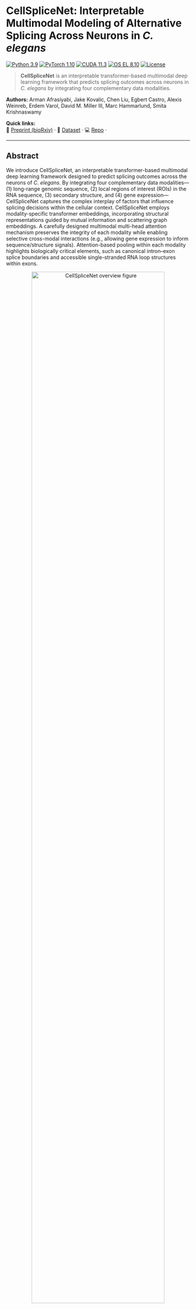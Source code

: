 # CellSpliceNet: Interpretable Multimodal Modeling of Alternative Splicing Across Neurons in *C. elegans*

[![Python 3.9](https://img.shields.io/badge/python-3.9-blue.svg)](https://www.python.org/)
[![PyTorch 1.10](https://img.shields.io/badge/PyTorch-1.10-EE4C2C.svg)](https://pytorch.org/)
[![CUDA 11.3](https://img.shields.io/badge/CUDA-11.3-green.svg)](https://developer.nvidia.com/cuda-toolkit)
[![OS EL 8.10](https://img.shields.io/badge/OS-Enterprise%20Linux%208.10-lightgrey.svg)](#requirements)
[![License](https://img.shields.io/badge/License-see%20LICENSE-informational.svg)](#license)

> **CellSpliceNet** is an interpretable transformer-based multimodal deep learning framework that predicts splicing outcomes across neurons in *C. elegans* by integrating four complementary data modalities.

**Authors:** Arman Afrasiyabi, Jake Kovalic, Chen Liu, Egbert Castro, Alexis Weinreb, Erdem Varol, David M. Miller III, Marc Hammarlund, Smita Krishnaswamy

**Quick links:**  
📄 [Preprint (bioRxiv)](https://www.biorxiv.org/content/10.1101/2025.06.22.660966v1) · 🧪 [Dataset](https://github.com/KrishnaswamyLab/CellSpliceNet-dataset) · 💻 [Repo](https://github.com/KrishnaswamyLab/CellSpliceNet) · 

---

## Abstract

We introduce CellSpliceNet, an interpretable transformer-based multimodal deep learning framework designed to predict splicing outcomes across the neurons of *C. elegans*. By integrating four complementary data modalities—(1) long-range genomic sequence, (2) local regions of interest (ROIs) in the RNA sequence, (3) secondary structure, and (4) gene expression—CellSpliceNet captures the complex interplay of factors that influence splicing decisions within the cellular context. CellSpliceNet employs modality-specific transformer embeddings, incorporating structural representations guided by mutual information and scattering graph embeddings. A carefully designed multimodal multi-head attention mechanism preserves the integrity of each modality while enabling selective cross-modal interactions (e.g., allowing gene expression to inform sequence/structure signals). Attention-based pooling within each modality highlights biologically critical elements, such as canonical intron–exon splice boundaries and accessible single-stranded RNA loop structures within exons.

<p align="center">
  <img src="./CellSplceNet.png" alt="CellSpliceNet overview figure" width="85%">
</p>

---

## Highlights

- **Multimodal fusion:** sequence (global + ROI), secondary structure, and gene expression.  
- **Interpretable attention:** modality-specific pooling surfaces biologically relevant signals (e.g., splice boundaries, loop accessibility).  
- **Selective cross-modal attention:** preserves modality integrity while enabling targeted information flow.   

---

## Table of Contents

- [Repository Structure](#repository-structure)  
- [Requirements](#requirements)  
- [Installation](#installation)  
- [Data: Download & Configure](#data-download--configure)  
- [Quickstart: Train & Validate](#quickstart-train--validate)  
- [Pretrained Weights](#pretrained-weights)  
- [Troubleshooting](#troubleshooting)  
- [Contributing](#contributing)  
- [License](#license)  
- [Citation](#citation)

---

## Repository Structure

```
CellSpliceNet/
  src/
    data/           # datasets + dataloaders
    models/         # model definitions (transformers, heads, etc.)
    nn/             # neural modules and layers
    utils/          # logging, seeding, config helpers, misc
    viz/            # visualization utilities for results/attention maps
    train.py        # train/eval loops
  pp/               # (optional) pre/post-processing assets; preprocessed data provided
  requirements.txt
  LICENSE
  README.md
```

---

## Requirements

- **OS:** Enterprise Linux 8.10 (other modern Linux distros likely fine)  
- **Python:** 3.9.18  
- **CUDA:** 11.3.1 (for GPU training)  
- **PyTorch:** 1.10.2  
- **Dependencies:** see `requirements.txt` *(or `environment.yml` if provided)*

---

## Installation

### 1) Clone
```bash
git clone https://github.com/KrishnaswamyLab/CellSpliceNet
cd CellSpliceNet
```

### 2) Environment (choose one)

**Conda (recommended)**
```bash
# If your HPC requires modules, load them first (otherwise skip):
# module load CUDA/11.3.1 CUDAcore/11.3.1 cuDNN/8.2.1.32-CUDA-11.3.1

# Option A: from environment.yml (if present)
conda env create -f environment.yml -n CellSpliceNet

# Option B: from requirements.txt
conda create -n CellSpliceNet python=3.9
conda activate CellSpliceNet
pip install -r requirements.txt

# Install PyTorch matching your CUDA (example for CUDA 11.3):
# (Adjust to your platform if needed)
pip install torch==1.10.2 torchvision==0.11.3 torchaudio==0.10.2
```

**Virtualenv**
```bash
python3.9 -m venv .venv
source .venv/bin/activate
pip install -r requirements.txt
```

> **Tip:** If you see a CUDA version mismatch at runtime, reinstall PyTorch with the correct CUDA build.

---

## Data: Download & Configure

1. Download the dataset: **[CellSpliceNet-dataset](https://github.com/KrishnaswamyLab/CellSpliceNet-dataset)**  
2. Set the dataset root in `src/args.py`:
   ```python
   dataset_root = "/path/to/your/dataset"
   ```
   *(If the code supports CLI/environment overrides in your fork, you can use those instead; otherwise edit `args.py`.)*

---

## Quickstart: Train & Validate

Run the default training loop (includes validation as configured):
```bash
python src/train.py
```

- Logs, checkpoints, and metrics will be saved as defined in `src/utils` (and/or your config).
- For experiment control (epochs, batch size, etc.), update `src/args.py` (or your config system if present).

---

## Pretrained Weights

A pretrained model is available here: **[CellSpliceNet-dataset](https://github.com/KrishnaswamyLab/CellSpliceNet-dataset)**.  
Download the weights and point your configuration/checkpoint loader to the file path per your setup.

---

## Troubleshooting

- **CUDA mismatch / “CUDA driver version is insufficient”:**  
  Ensure your installed PyTorch build matches your system CUDA (or use the CPU build).
- **Out of GPU memory:**  
  Reduce `batch_size` and/or sequence length; consider gradient accumulation or mixed precision (AMP).
- **Dataset path errors:**  
  Double-check `dataset_root` in `src/args.py` and that the expected subfolders/files exist.
- **Image not rendering in README:**  
  Confirm the filename is exactly `CellSplceNet.png` in the repository root (case-sensitive on Linux).

---

## Contributing

Contributions are welcome! Please open an issue to discuss major changes. For pull requests:
1. Fork the repo and create a feature branch.  
2. Add or update tests if applicable.  
3. Ensure style/formatting is consistent.  
4. Open a PR with a clear description and motivation.

---

## License

This project is distributed under the terms specified in the **[LICENSE](./LICENSE)** file.

---

## Citation

If you use this repository, models, or ideas in your research, please cite:

```bibtex
@article{Afrasiyabi2025CellSpliceNet,
  title   = {CellSpliceNet: Interpretable Multimodal Modeling of Alternative Splicing Across Neurons in C. elegans},
  author  = {Afrasiyabi, Arman and Kovalic, Jake and Liu, Chen and Castro, Egbert and Weinreb, Alexis and Varol, Erdem and Miller, David M., III and Hammarlund, Marc and Krishnaswamy, Smita},
  journal = {bioRxiv},
  year    = {2025},
  doi     = {10.1101/2025.06.22.660966},
  url     = {https://www.biorxiv.org/content/10.1101/2025.06.22.660966v1}
}
```
